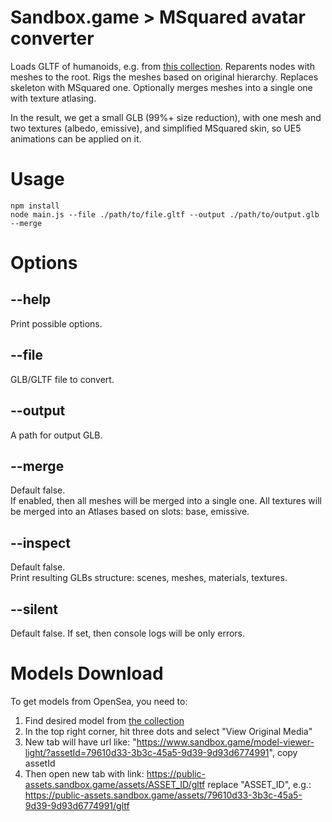 # Sandbox.game > MSquared avatar converter

Loads GLTF of humanoids, e.g. from [this collection](https://opensea.io/collection/the-sandbox-s-assets?traits=[{%22traitType%22:%22Category+(level+0)%22,%22values%22:[%22Humanoids%22]}]).
Reparents nodes with meshes to the root.
Rigs the meshes based on original hierarchy.
Replaces skeleton with MSquared one.
Optionally merges meshes into a single one with texture atlasing.

In the result, we get a small GLB (99%+ size reduction), with one mesh and two textures (albedo, emissive), and simplified MSquared skin, so UE5 animations can be applied on it.


# Usage

```posh
npm install
node main.js --file ./path/to/file.gltf --output ./path/to/output.glb --merge
```


# Options

## --help
Print possible options.

## --file
GLB/GLTF file to convert.

## --output
A path for output GLB.

## --merge
Default false.  
If enabled, then all meshes will be merged into a single one. All textures will be merged into an Atlases based on slots: base, emissive.

## --inspect
Default false.  
Print resulting GLBs structure: scenes, meshes, materials, textures.

## --silent
Default false.
If set, then console logs will be only errors.


# Models Download

To get models from OpenSea, you need to:
1. Find desired model from [the collection](https://opensea.io/collection/the-sandbox-s-assets?traits=[{%22traitType%22:%22Category+(level+0)%22,%22values%22:[%22Humanoids%22]}])
2. In the top right corner, hit three dots and select "View Original Media"
3. New tab will have url like: "https://www.sandbox.game/model-viewer-light/?assetId=79610d33-3b3c-45a5-9d39-9d93d6774991", copy assetId
4. Then open new tab with link: https://public-assets.sandbox.game/assets/ASSET_ID/gltf replace "ASSET_ID", e.g.: https://public-assets.sandbox.game/assets/79610d33-3b3c-45a5-9d39-9d93d6774991/gltf


